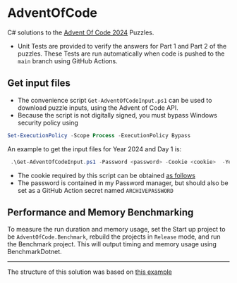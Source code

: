 # AdventOfCode

C# solutions to the [Advent Of Code 2024](https://adventofcode.com/) Puzzles.

- Unit Tests are provided to verify the answers for Part 1 and Part 2 of the puzzles. These Tests are run automatically when code is pushed to the `main` branch using GitHub Actions.


## Get input files
- The convenience script `Get-AdventOfCodeInput.ps1` can be used to download puzzle inputs, using the Advent of Code API.
- Because the script is not digitally signed, you must bypass Windows security policy using
```powershell
Set-ExecutionPolicy -Scope Process -ExecutionPolicy Bypass
```
An example to get the input files for Year 2024 and Day 1 is:
```powershell
 .\Get-AdventOfCodeInput.ps1 -Password <password> -Cookie <cookie>  -Year 2024 -Day 25 
```
 - The cookie required by this script can be obtained [as follows](https://github.com/GreenLightning/advent-of-code-downloader?tab=readme-ov-file#how-do-i-get-my-session-cookie)
 - The password is contained in my Password manager, but should also be set as a GitHub Action secret named `ARCHIVEPASSWORD`


## Performance and Memory Benchmarking

To measure the run duration and memory usage, set the Start up project to be `AdventOfCode.Benchmark`, rebuild the projects in `Release` mode, and run the Benchmark project. This will output timing and memory usage using BenchmarkDotnet.

----
The structure of this solution was based on [this example](https://github.com/nick-wilson95/AdventOfCode2022)